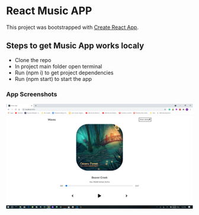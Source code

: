 # React Music APP

This project was bootstrapped with [Create React App](https://github.com/facebook/create-react-app).

## Steps to get Music App works localy

- Clone the repo
- In project main folder open terminal
- Run (npm i) to get project dependencies
- Run (npm start) to start the app

### App Screenshots


![alt text](https://github.com/Mo2menAG/React-Music-App/blob/main/public/Screenshot(1).png)




